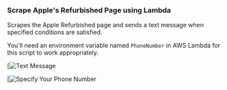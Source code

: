 ### Scrape Apple's Refurbished Page using Lambda

Scrapes the Apple Refurbished page and sends a text message when specified conditions are satisfied.

You'll need an environment variable named `PhoneNumber` in AWS Lambda for this script to work appropriately.

[![Text Message](https://www.aaronwht.com/images/apple-refurbished-scraper/apple-refurbished-scraper.png)

[![Specify Your Phone Number](https://www.aaronwht.com/images/apple-refurbished-scraper/apple-refurbished-env-var.png)

